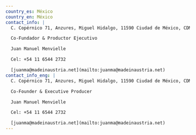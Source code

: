```yaml
---
country_es: México
country_en: México
contact_info: |
  C. Copérnico 71, Anzures, Miguel Hidalgo, 11590 Ciudad de México, CDMX

  Co-Fundador & Productor Ejecutivo

  Juan Manuel Menvielle

  Cel: +54 11 6544 2732

  [juanma@madeinaustria.net](mailto:juanma@madeinaustria.net)
contact_info_eng: |
  C. Copérnico 71, Anzures, Miguel Hidalgo, 11590 Ciudad de México, CDMX

  Co-Founder & Executive Producer

  Juan Manuel Menvielle

  Cel: +54 11 6544 2732

  [juanma@madeinaustria.net](mailto:juanma@madeinaustria.net)
---
```


